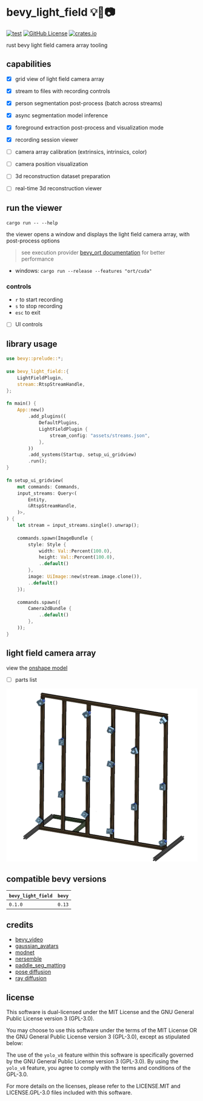 # bevy_light_field 💡🌾📷
[![test](https://github.com/mosure/bevy_light_field/workflows/test/badge.svg)](https://github.com/Mosure/bevy_light_field/actions?query=workflow%3Atest)
[![GitHub License](https://img.shields.io/badge/license-MIT%2FGPL%E2%80%933.0-blue.svg)](https://github.com/mosure/bevy_ort#license)
[![crates.io](https://img.shields.io/crates/v/bevy_light_field.svg)](https://crates.io/crates/bevy_light_field)

rust bevy light field camera array tooling


## capabilities

- [X] grid view of light field camera array
- [X] stream to files with recording controls
- [X] person segmentation post-process (batch across streams)
- [X] async segmentation model inference
- [X] foreground extraction post-process and visualization mode
- [X] recording session viewer
- [ ] camera array calibration (extrinsics, intrinsics, color)
- [ ] camera position visualization
- [ ] 3d reconstruction dataset preparation
- [ ] real-time 3d reconstruction viewer


## run the viewer

`cargo run -- --help`

the viewer opens a window and displays the light field camera array, with post-process options

> see execution provider [bevy_ort documentation](https://github.com/mosure/bevy_ort?tab=readme-ov-file#run-the-example-person-segmentation-model-modnet) for better performance

- windows: `cargo run --release --features "ort/cuda"`


### controls

- `r` to start recording
- `s` to stop recording
- `esc` to exit
- [ ] UI controls


## library usage

```rust
use bevy::prelude::*;

use bevy_light_field::{
    LightFieldPlugin,
    stream::RtspStreamHandle,
};

fn main() {
    App::new()
        .add_plugins((
            DefaultPlugins,
            LightFieldPlugin {
                stream_config: "assets/streams.json",
            },
        ))
        .add_systems(Startup, setup_ui_gridview)
        .run();
}

fn setup_ui_gridview(
    mut commands: Commands,
    input_streams: Query<(
        Entity,
        &RtspStreamHandle,
    )>,
) {
    let stream = input_streams.single().unwrap();

    commands.spawn(ImageBundle {
        style: Style {
            width: Val::Percent(100.0),
            height: Val::Percent(100.0),
            ..default()
        },
        image: UiImage::new(stream.image.clone()),
        ..default()
    });

    commands.spawn((
        Camera2dBundle {
            ..default()
        },
    ));
}
```


## light field camera array

view the [onshape model](https://cad.onshape.com/documents/20d4b522e97cda88fb785536/w/9939c2cecd85477ae7e753f6/e/69f97c604cdee8494e4e46bc?renderMode=0&uiState=65ea51d493f7bd0c772084fa)

- [ ] parts list

![Alt text](docs/light_field_camera_onshape_transparent.webp)


## compatible bevy versions

| `bevy_light_field`    | `bevy` |
| :--                   | :--    |
| `0.1.0`               | `0.13` |


## credits
- [bevy_video](https://github.com/PortalCloudInc/bevy_video)
- [gaussian_avatars](https://github.com/ShenhanQian/GaussianAvatars)
- [modnet](https://github.com/ZHKKKe/MODNet)
- [nersemble](https://github.com/tobias-kirschstein/nersemble)
- [paddle_seg_matting](https://github.com/PaddlePaddle/PaddleSeg/blob/release/2.9/Matting/docs/quick_start_en.md)
- [pose diffusion](https://github.com/facebookresearch/PoseDiffusion)
- [ray diffusion](https://github.com/jasonyzhang/RayDiffusion)


## license

This software is dual-licensed under the MIT License and the GNU General Public License version 3 (GPL-3.0).

You may choose to use this software under the terms of the MIT License OR the GNU General Public License version 3 (GPL-3.0), except as stipulated below:

The use of the `yolo_v8` feature within this software is specifically governed by the GNU General Public License version 3 (GPL-3.0). By using the `yolo_v8` feature, you agree to comply with the terms and conditions of the GPL-3.0.

For more details on the licenses, please refer to the LICENSE.MIT and LICENSE.GPL-3.0 files included with this software.
